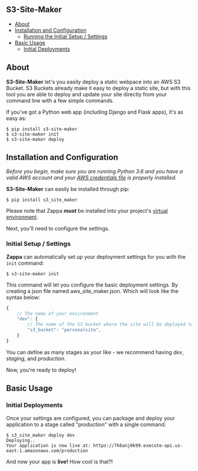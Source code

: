 ## S3-Site-Maker
- [About](#about)
- [Installation and Configuration](#installation-and-configuration)
  - [Running the Initial Setup / Settings](#running-the-initial-setup--settings)
- [Basic Usage](#basic-usage)
  - [Initial Deployments](#initial-deployments)
  
## About

**S3-Site-Maker** let's you easily deploy a static webpace into an AWS S3 Bucket.
 S3 Buckets already make it easy to deploy a static site, but with this tool you are able
 to deploy and update your site directly from your command line with a few simple commands.
 
If you've got a Python web app (including Django and Flask apps), it's as easy as:

```
$ pip install s3-site-maker
$ s3-site-maker init
$ s3-site-maker deploy
```

## Installation and Configuration

_Before you begin, make sure you are running Python 3.6 and you have a valid AWS account and your [AWS credentials file](https://blogs.aws.amazon.com/security/post/Tx3D6U6WSFGOK2H/A-New-and-Standardized-Way-to-Manage-Credentials-in-the-AWS-SDKs) is properly installed._

**S3-Site-Maker** can easily be installed through pip:

    $ pip install s3_site_maker

Please note that Zappa _**must**_ be installed into your project's [virtual environment](http://docs.python-guide.org/en/latest/dev/virtualenvs/).

Next, you'll need to configure the settings.

### Initial Setup / Settings

**Zappa** can automatically set up your deployment settings for you with the `init` command:

    $ s3-site-maker init

This command will let you configure the basic deployment settings. By creating a json file named
aws_site_maker.json. Which will look like the syntax below:

```javascript
{
    // The name of your environment
    "dev": {
        // The name of the S3 bucket where the site will be deployed to for this environment 
        "s3_bucket": "personalsite",
    }
}
```

You can define as many stages as your like - we recommend having _dev_, _staging_, and _production_.

Now, you're ready to deploy!

## Basic Usage

### Initial Deployments

Once your settings are configured, you can package and deploy your application to a stage called "production" with a single command:

    $ s3_site_maker deploy dev
    Deploying..
    Your application is now live at: https://7k6anj0k99.execute-api.us-east-1.amazonaws.com/production

And now your app is **live!** How cool is that?!
